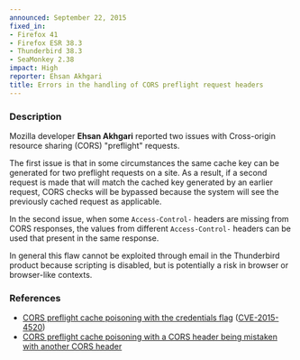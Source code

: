 ```yaml
---
announced: September 22, 2015
fixed_in:
- Firefox 41
- Firefox ESR 38.3
- Thunderbird 38.3
- SeaMonkey 2.38
impact: High
reporter: Ehsan Akhgari
title: Errors in the handling of CORS preflight request headers
---
```


<h3>Description</h3>

<p>Mozilla developer <strong>Ehsan Akhgari</strong> reported two issues with Cross-origin
resource sharing (CORS) "preflight" requests.</p>

<p>The first issue is that in some circumstances the same cache key can be generated for
two preflight requests on a site. As a result, if a second request is made that will match
the cached key generated by an earlier request, CORS checks will be bypassed because the
system will see the previously cached request as applicable.</p>

<p>In the second issue, when some <code>Access-Control-</code> headers are missing from
CORS responses, the values from different <code>Access-Control-</code> headers can be used
that present in the same response. </p>

<p class="note">In general this flaw cannot be exploited through email in the
Thunderbird product because scripting is disabled, but is potentially a risk in
browser or browser-like contexts.</p>

<h3>References</h3>

<ul>
  <li><a href="https://bugzilla.mozilla.org/show_bug.cgi?id=1200856">
       CORS preflight cache poisoning with the credentials flag</a>
(<a href="http://cve.mitre.org/cgi-bin/cvename.cgi?name=CVE-2015-4520"
class="ex-ref">CVE-2015-4520</a>)</li>
  <li><a href="https://bugzilla.mozilla.org/show_bug.cgi?id=1200869">
       CORS preflight cache poisoning with a CORS header being mistaken with another CORS
header</a></li>
</ul>

